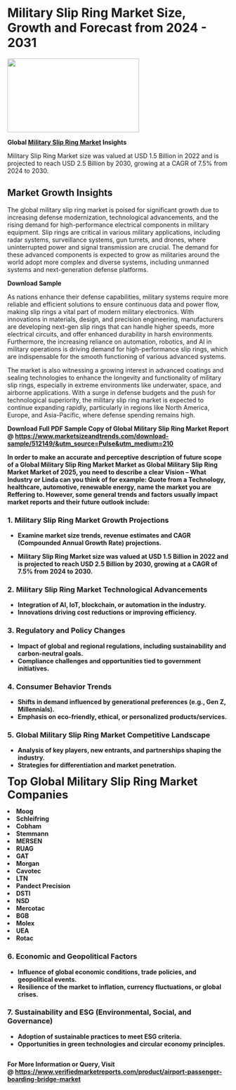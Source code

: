 <H1>Military Slip Ring Market Size, Growth and Forecast from 2024 - 2031</H1><img class="aligncenter size-medium wp-image-584254" src="https://thirdeyenews.in/wp-content/uploads/2024/09/Global-Market-Research-300x168.jpeg" alt="" width="300" height="168" /><p><strong>Global&nbsp;<a href="https://www.marketsizeandtrends.com/download-sample/512149/&amp;utm_source=Pulse&amp;utm_medium=210">Military Slip Ring Market</a> Insights</strong></p><p>Military Slip Ring Market size was valued at USD 1.5 Billion in 2022 and is projected to reach USD 2.5 Billion by 2030, growing at a CAGR of 7.5% from 2024 to 2030.</p><p><h2>Market Growth Insights</h2> <p>The global military slip ring market is poised for significant growth due to increasing defense modernization, technological advancements, and the rising demand for high-performance electrical components in military equipment. Slip rings are critical in various military applications, including radar systems, surveillance systems, gun turrets, and drones, where uninterrupted power and signal transmission are crucial. The demand for these advanced components is expected to grow as militaries around the world adopt more complex and diverse systems, including unmanned systems and next-generation defense platforms.</p> <p><strong>Download Sample</strong></p> <p>As nations enhance their defense capabilities, military systems require more reliable and efficient solutions to ensure continuous data and power flow, making slip rings a vital part of modern military electronics. With innovations in materials, design, and precision engineering, manufacturers are developing next-gen slip rings that can handle higher speeds, more electrical circuits, and offer enhanced durability in harsh environments. Furthermore, the increasing reliance on automation, robotics, and AI in military operations is driving demand for high-performance slip rings, which are indispensable for the smooth functioning of various advanced systems.</p> <p>The market is also witnessing a growing interest in advanced coatings and sealing technologies to enhance the longevity and functionality of military slip rings, especially in extreme environments like underwater, space, and airborne applications. With a surge in defense budgets and the push for technological superiority, the military slip ring market is expected to continue expanding rapidly, particularly in regions like North America, Europe, and Asia-Pacific, where defense spending remains high.</p> <p><strong></p><p><span class=""><strong>Download Full PDF Sample Copy of Global Military Slip Ring Market Report</strong> @ <a href="https://www.marketsizeandtrends.com/download-sample/512149/&amp;utm_source=Pulse&amp;utm_medium=210" target="_blank">https://www.marketsizeandtrends.com/download-sample/512149/&amp;utm_source=Pulse&amp;utm_medium=210</a></span></p><p>In order to make an accurate and perceptive description of future scope of a Global&nbsp;Military Slip Ring Market Market as Global&nbsp;Military Slip Ring Market Market of 2025, you need to describe a clear Vision &ndash; What Industry or Linda can you think of for example: Quote from a Technology, healthcare, automotive, renewable energy, name the market you are Reffering to. However, some general trends and factors usually impact market reports and their future outlook include:</p><h3>1.&nbsp;<strong>Military Slip Ring Market Growth Projections</strong></h3><ul><li>Examine market size trends, revenue estimates and CAGR (Compounded Annual Growth Rate) projections.</li><li><p>Military Slip Ring Market size was valued at USD 1.5 Billion in 2022 and is projected to reach USD 2.5 Billion by 2030, growing at a CAGR of 7.5% from 2024 to 2030.</p></li></ul><h3>2.&nbsp;<strong>Military Slip Ring Market Technological Advancements</strong></h3><ul><li>Integration of AI, IoT, blockchain, or automation in the industry.</li><li>Innovations driving cost reductions or improving efficiency.</li></ul><h3>3.&nbsp;<strong>Regulatory and Policy Changes</strong></h3><ul><li>Impact of global and regional regulations, including sustainability and carbon-neutral goals.</li><li>Compliance challenges and opportunities tied to government initiatives.</li></ul><h3>4.&nbsp;<strong>Consumer Behavior Trends</strong></h3><ul><li>Shifts in demand influenced by generational preferences (e.g., Gen Z, Millennials).</li><li>Emphasis on eco-friendly, ethical, or personalized products/services.</li></ul><h3>5.&nbsp;<strong>Global Military Slip Ring Market Competitive Landscape</strong></h3><ul><li>Analysis of key players, new entrants, and partnerships shaping the industry.</li><li>Strategies for differentiation and market penetration.</li></ul><p data-pm-slice="1 1 []"><span style="color: inherit; font-family: inherit; font-size: 25px;">Top Global Military Slip Ring Market Companies</span></p><div class="" data-test-id=""><p><li>Moog</li><li> Schleifring</li><li> Cobham</li><li> Stemmann</li><li> MERSEN</li><li> RUAG</li><li> GAT</li><li> Morgan</li><li> Cavotec</li><li> LTN</li><li> Pandect Precision</li><li> DSTI</li><li> NSD</li><li> Mercotac</li><li> BGB</li><li> Molex</li><li> UEA</li><li> Rotac</li></p></div><h3>6.&nbsp;<strong>Economic and Geopolitical Factors</strong></h3><ul><li>Influence of global economic conditions, trade policies, and geopolitical events.</li><li>Resilience of the market to inflation, currency fluctuations, or global crises.</li></ul><h3>7.&nbsp;<strong>Sustainability and ESG (Environmental, Social, and Governance)</strong></h3><ul><li>Adoption of sustainable practices to meet ESG criteria.</li><li>Opportunities in green technologies and circular economy principles.</li></ul><h2><strong style="font-size: 14px;">For More Information or Query, Visit @&nbsp;</strong><a style="background-color: #ffffff; font-size: 14px;" href="https://www.marketsizeandtrends.com/report/military-slip-ring-market/" target="_blank">https://www.verifiedmarketreports.com/product/airport-passenger-boarding-bridge-market</a></h2>
